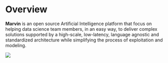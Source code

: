 # Overview

**Marvin** is an open source Artificial Intelligence platform that focus on helping data science team members, in an easy way, to deliver complex solutions supported by a high-scale, low-latency, language agnostic and standardized architecture while simplifying the process of exploitation and modeling.

![](https://images-americanas.b2w.io/img/_staging/marvin/marvin.png)